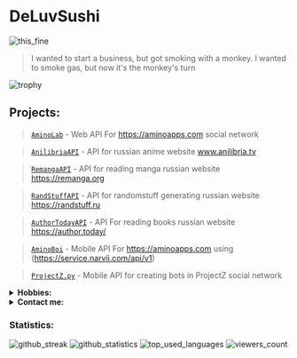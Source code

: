 # DeLuvSushi

![this_fine](https://c.tenor.com/7WWgg92c5CEAAAAC/gon-rage.gif)
> I wanted to start a business, but got smoking with a monkey. I wanted to smoke gas, but now it's the monkey's turn

![trophy](https://github-profile-trophy.vercel.app/?username=deluvsushi&no-frame=true&no-bg=true&theme=juicyfresh)

## Projects:
>[`AminoLab`](https://github.com/deluvsushi/AminoLab) - Web API For https://aminoapps.com social network

>[`AnilibriaAPI`](https://github.com/deluvsushi/AnilibriaAPI) - API for russian anime website www.anilibria.tv

>[`RemangaAPI`](https://github.com/deluvsushi/RemangaAPI) - API for reading manga russian website https://remanga.org

>[`RandStuffAPI`](https://github.com/deluvsushi/RandStuffAPI) - API for randomstuff generating russian website https://randstuff.ru

>[`AuthorTodayAPI`](https://github.com/deluvsushi/AuthorTodayAPI) - API For reading books russian website https://author.today/

>[`AminoBoi`](https://github.com/deluvsushi/AminoBoi) - Mobile API For https://aminoapps.com using (https://service.narvii.com/api/v1)

>[`ProjectZ.py`](https://github.com/deluvsushi/ProjectZ.py) - Mobile API for creating bots in ProjectZ social network				     

<details>
  <summary><b>Hobbies: </b></summary>
<p align="center">
</p>

![watching_anime](https://img.shields.io/badge/-1.Watching%20Anime-black?style=for-the-badge&logo=null&logoColor=white&labelColor=000000)
![gaming](https://img.shields.io/badge/-2.Gaming-black?style=for-the-badge&logo=null&logoColor=white&labelColor=000000)
![making_beats](https://img.shields.io/badge/-3.Making%20Beats-black?style=for-the-badge&logo=null&logoColor=white&labelColor=000000)
![coding_programming](https://img.shields.io/badge/-4.Coding/Programming-black?style=for-the-badge&logo=null&logoColor=white&labelColor=000000)
![reading_manga](https://img.shields.io/badge/-5.Reading%20Manga-black?style=for-the-badge&logo=null&logoColor=white&labelColor=000000)

</details>

<details>
  <summary><b>Contact me: </b></summary>
<p align="center">
</p>

- [@FFuckEmWeBall](https://t.me/FFuckEmWeBaLL) In Telegram
- [deluvsushi](https://youtube.com/channel/UCfr0xeEmrOs1j9y5TvNyMgg) In YouTube
- [@skeletonic](vk.com/skeletonic) In VK
- I don't use Instagram

</details>

### Statistics:

![github_streak](https://github-readme-streak-stats.herokuapp.com/?user=deluvsushi&theme=dark&hide_border=true)
![github_statistics](https://github-readme-stats.vercel.app/api?username=deluvsushi&show_icons=true&theme=dark&hide_border=true)
![top_used_languages](https://github-readme-stats.vercel.app/api/top-langs/?username=deluvsushi&theme=dark&hide_border=true)
![viewers_count](https://komarev.com/ghpvc/?username=deluvsushi&color=000000&style=plastic&label=viewers)
